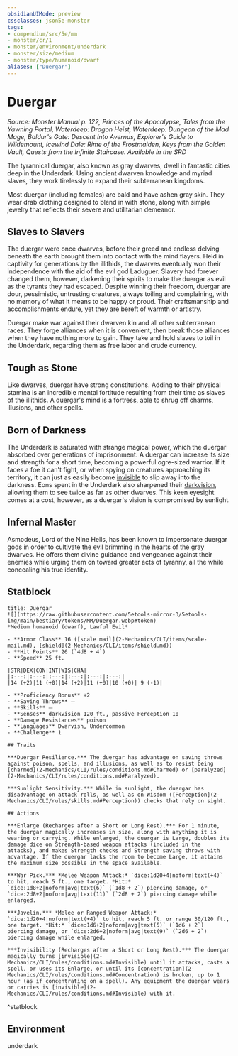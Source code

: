 ```yaml
---
obsidianUIMode: preview
cssclasses: json5e-monster
tags:
- compendium/src/5e/mm
- monster/cr/1
- monster/environment/underdark
- monster/size/medium
- monster/type/humanoid/dwarf
aliases: ["Duergar"]
---
```

# Duergar
*Source: Monster Manual p. 122, Princes of the Apocalypse, Tales from the Yawning Portal, Waterdeep: Dragon Heist, Waterdeep: Dungeon of the Mad Mage, Baldur's Gate: Descent Into Avernus, Explorer's Guide to Wildemount, Icewind Dale: Rime of the Frostmaiden, Keys from the Golden Vault, Quests from the Infinite Staircase. Available in the <span title='Systems Reference Document (5.1)'>SRD</span>*  

The tyrannical duergar, also known as gray dwarves, dwell in fantastic cities deep in the Underdark. Using ancient dwarven knowledge and myriad slaves, they work tirelessly to expand their subterranean kingdoms.

Most duergar (including females) are bald and have ashen gray skin. They wear drab clothing designed to blend in with stone, along with simple jewelry that reflects their severe and utilitarian demeanor.

## Slaves to Slavers

The duergar were once dwarves, before their greed and endless delving beneath the earth brought them into contact with the mind flayers. Held in captivity for generations by the illithids, the dwarves eventually won their independence with the aid of the evil god Laduguer. Slavery had forever changed them, however, darkening their spirits to make the duergar as evil as the tyrants they had escaped. Despite winning their freedom, duergar are dour, pessimistic, untrusting creatures, always toiling and complaining, with no memory of what it means to be happy or proud. Their craftsmanship and accomplishments endure, yet they are bereft of warmth or artistry.

Duergar make war against their dwarven kin and all other subterranean races. They forge alliances when it is convenient, then break those alliances when they have nothing more to gain. They take and hold slaves to toil in the Underdark, regarding them as free labor and crude currency.

## Tough as Stone

Like dwarves, duergar have strong constitutions. Adding to their physical stamina is an incredible mental fortitude resulting from their time as slaves of the illithids. A duergar's mind is a fortress, able to shrug off charms, illusions, and other spells.

## Born of Darkness

The Underdark is saturated with strange magical power, which the duergar absorbed over generations of imprisonment. A duergar can increase its size and strength for a short time, becoming a powerful ogre-sized warrior. If it faces a foe it can't fight, or when spying on creatures approaching its territory, it can just as easily become [invisible](2-Mechanics/CLI/rules/conditions.md#Invisible) to slip away into the darkness. Eons spent in the Underdark also sharpened their [darkvision](2-Mechanics/CLI/rules/senses.md#Darkvision), allowing them to see twice as far as other dwarves. This keen eyesight comes at a cost, however, as a duergar's vision is compromised by sunlight.

## Infernal Master

Asmodeus, Lord of the Nine Hells, has been known to impersonate duergar gods in order to cultivate the evil brimming in the hearts of the gray dwarves. He offers them divine guidance and vengeance against their enemies while urging them on toward greater acts of tyranny, all the while concealing his true identity.

## Statblock

```ad-statblock
title: Duergar
![](https://raw.githubusercontent.com/5etools-mirror-3/5etools-img/main/bestiary/tokens/MM/Duergar.webp#token)
*Medium humanoid (dwarf), Lawful Evil*

- **Armor Class** 16 ([scale mail](2-Mechanics/CLI/items/scale-mail.md), [shield](2-Mechanics/CLI/items/shield.md))
- **Hit Points** 26 (`4d8 + 4`)
- **Speed** 25 ft.

|STR|DEX|CON|INT|WIS|CHA|
|:---:|:---:|:---:|:---:|:---:|:---:|
|14 (+2)|11 (+0)|14 (+2)|11 (+0)|10 (+0)| 9 (-1)|

- **Proficiency Bonus** +2
- **Saving Throws** ⏤
- **Skills** ⏤
- **Senses** darkvision 120 ft., passive Perception 10
- **Damage Resistances** poison
- **Languages** Dwarvish, Undercommon
- **Challenge** 1

## Traits

***Duergar Resilience.*** The duergar has advantage on saving throws against poison, spells, and illusions, as well as to resist being [charmed](2-Mechanics/CLI/rules/conditions.md#Charmed) or [paralyzed](2-Mechanics/CLI/rules/conditions.md#Paralyzed).

***Sunlight Sensitivity.*** While in sunlight, the duergar has disadvantage on attack rolls, as well as on Wisdom ([Perception](2-Mechanics/CLI/rules/skills.md#Perception)) checks that rely on sight.

## Actions

***Enlarge (Recharges after a Short or Long Rest).*** For 1 minute, the duergar magically increases in size, along with anything it is wearing or carrying. While enlarged, the duergar is Large, doubles its damage dice on Strength-based weapon attacks (included in the attacks), and makes Strength checks and Strength saving throws with advantage. If the duergar lacks the room to become Large, it attains the maximum size possible in the space available.

***War Pick.*** *Melee Weapon Attack:* `dice:1d20+4|noform|text(+4)` to hit, reach 5 ft., one target. *Hit:* `dice:1d8+2|noform|avg|text(6)` (`1d8 + 2`) piercing damage, or `dice:2d8+2|noform|avg|text(11)` (`2d8 + 2`) piercing damage while enlarged.

***Javelin.*** *Melee or Ranged Weapon Attack:* `dice:1d20+4|noform|text(+4)` to hit, reach 5 ft. or range 30/120 ft., one target. *Hit:* `dice:1d6+2|noform|avg|text(5)` (`1d6 + 2`) piercing damage, or `dice:2d6+2|noform|avg|text(9)` (`2d6 + 2`) piercing damage while enlarged.

***Invisibility (Recharges after a Short or Long Rest).*** The duergar magically turns [invisible](2-Mechanics/CLI/rules/conditions.md#Invisible) until it attacks, casts a spell, or uses its Enlarge, or until its [concentration](2-Mechanics/CLI/rules/conditions.md#Concentration) is broken, up to 1 hour (as if concentrating on a spell). Any equipment the duergar wears or carries is [invisible](2-Mechanics/CLI/rules/conditions.md#Invisible) with it.
```
^statblock

## Environment

underdark